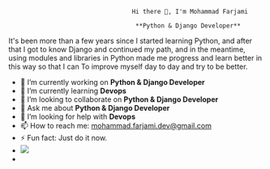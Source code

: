                                       Hi there 👋, I'm Mohammad Farjami
                                       
                                       **Python & Django Developer**


It's been more than a few years since I started learning Python, and after that I got to know Django and continued my path, and in the meantime, using modules and libraries in Python made me progress and learn better in this way so that I can To improve myself day to day and try to be better.




- 🔭 I’m currently working on **Python & Django Developer**
- 🌱 I’m currently learning **Devops**
- 👯 I’m looking to collaborate on **Python & Django Developer**
- 💬 Ask me about **Python & Django Developer**
- 🤔 I’m looking for help with **Devops**
- 📫 How to reach me: mohammad.farjami.dev@gmail.com
- ⚡ Fun fact: Just do it now.
- <img src="{[BadgeURLHere](https://cdn-icons-png.flaticon.com/512/174/174857.png)}" />
- <!--

Here are some ideas to get you started:
- 😄 Pronouns: ...

-->


